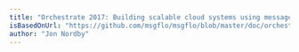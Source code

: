 ```yaml
---
title: "Orchestrate 2017: Building scalable cloud systems using message queues"
isBasedOnUrl: "https://github.com/msgflo/msgflo/blob/master/doc/orchestrate2017/README.md#presentation"
author: "Jon Nordby"
---
```


